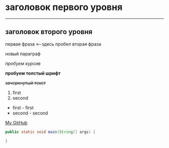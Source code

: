 # заголовок первого уровня
----
## заголовок второго уровня

первая фраза  <--здесь пробел  вторая фраза 

новый параграф

*пробуем курсив*

**пробуем толстый шрифт**

~~зачеркнутый текст~~

1. first
2. second

* first  - first
* second  - second

[My GitHub](https://github.com/misha-git-droid "я не шучу")

```java
public static void main(String[] args) {

}
```






